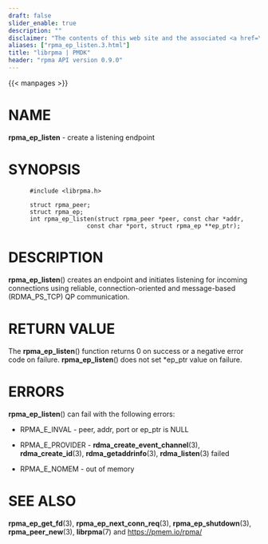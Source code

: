 ```yaml
---
draft: false
slider_enable: true
description: ""
disclaimer: "The contents of this web site and the associated <a href=\"https://github.com/pmem\">GitHub repositories</a> are BSD-licensed open source."
aliases: ["rpma_ep_listen.3.html"]
title: "librpma | PMDK"
header: "rpma API version 0.9.0"
---
```

{{< manpages >}}

[comment]: <> (SPDX-License-Identifier: BSD-3-Clause)
[comment]: <> (Copyright 2020, Intel Corporation)

NAME
====

**rpma\_ep\_listen** - create a listening endpoint

SYNOPSIS
========

          #include <librpma.h>

          struct rpma_peer;
          struct rpma_ep;
          int rpma_ep_listen(struct rpma_peer *peer, const char *addr,
                          const char *port, struct rpma_ep **ep_ptr);

DESCRIPTION
===========

**rpma\_ep\_listen**() creates an endpoint and initiates listening for
incoming connections using reliable, connection-oriented and
message-based (RDMA\_PS\_TCP) QP communication.

RETURN VALUE
============

The **rpma\_ep\_listen**() function returns 0 on success or a negative
error code on failure. **rpma\_ep\_listen**() does not set \*ep\_ptr
value on failure.

ERRORS
======

**rpma\_ep\_listen**() can fail with the following errors:

-   RPMA\_E\_INVAL - peer, addr, port or ep\_ptr is NULL

-   RPMA\_E\_PROVIDER - **rdma\_create\_event\_channel**(3),
    **rdma\_create\_id**(3), **rdma\_getaddrinfo**(3),
    **rdma\_listen**(3) failed

-   RPMA\_E\_NOMEM - out of memory

SEE ALSO
========

**rpma\_ep\_get\_fd**(3), **rpma\_ep\_next\_conn\_req**(3),
**rpma\_ep\_shutdown**(3), **rpma\_peer\_new**(3), **librpma**(7) and
https://pmem.io/rpma/
